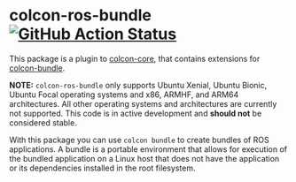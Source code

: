 # colcon-ros-bundle [![GitHub Action Status][action-badge]][action-workflow]

This package is a plugin to [colcon-core](https://github.com/colcon/colcon-core.git),
that contains extensions for [colcon-bundle](https://github.com/colcon/colcon-bundle).

**NOTE:** `colcon-ros-bundle` only supports Ubuntu Xenial, Ubuntu Bionic, Ubuntu Focal operating systems and x86, ARMHF, and ARM64 architectures. All other operating systems and architectures are currently not supported. This code is in active development and **should not** be considered stable. 

With this package you can use `colcon bundle` to create bundles of ROS applications. A
bundle is a portable environment that allows for execution  of the
bundled application on a Linux host that does not have the application
or its dependencies installed in the root filesystem.

[action-badge]: https://github.com/colcon/colcon-ros-bundle/workflows/Test%20colcon-ros-bundle/badge.svg
[action-workflow]: https://github.com/colcon/colcon-ros-bundle/actions

